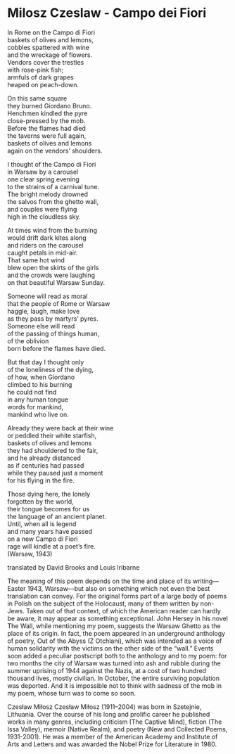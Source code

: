 # Milosz Czeslaw - Campo dei Fiori
In Rome on the Campo di Fiori  
baskets of olives and lemons,  
cobbles spattered with wine  
and the wreckage of flowers.  
Vendors cover the trestles  
with rose-pink fish;  
armfuls of dark grapes  
heaped on peach-down.

On this same square  
they burned Giordano Bruno.  
Henchmen kindled the pyre  
close-pressed by the mob.  
Before the flames had died  
the taverns were full again,  
baskets of olives and lemons  
again on the vendors’ shoulders.

I thought of the Campo di Fiori  
in Warsaw by a carousel  
one clear spring evening  
to the strains of a carnival tune.  
The bright melody drowned  
the salvos from the ghetto wall,  
and couples were flying  
high in the cloudless sky.

At times wind from the burning  
would drift dark kites along  
and riders on the carousel  
caught petals in mid-air.  
That same hot wind  
blew open the skirts of the girls  
and the crowds were laughing  
on that beautiful Warsaw Sunday.

Someone will read as moral  
that the people of Rome or Warsaw  
haggle, laugh, make love  
as they pass by martyrs’ pyres.  
Someone else will read  
of the passing of things human,  
of the oblivion  
born before the flames have died.

But that day I thought only  
of the loneliness of the dying,  
of how, when Giordano  
climbed to his burning  
he could not find  
in any human tongue  
words for mankind,  
mankind who live on.

Already they were back at their wine  
or peddled their white starfish,  
baskets of olives and lemons  
they had shouldered to the fair,  
and he already distanced  
as if centuries had passed  
while they paused just a moment  
for his flying in the fire.

Those dying here, the lonely  
forgotten by the world,  
their tongue becomes for us  
the language of an ancient planet.  
Until, when all is legend  
and many years have passed  
on a new Campo di Fiori  
rage will kindle at a poet’s fire.  
(Warsaw, 1943)

translated by David Brooks and Louis Iribarne

The meaning of this poem depends on the time and place of its writing—Easter 1943, Warsaw—but also on something which not even the best translation can convey. For the original forms part of a large body of poems in Polish on the subject of the Holocaust, many of them written by non-Jews. Taken out of that context, of which the American reader can hardly be aware, it may appear as something exceptional. John Hersey in his novel The Wall, while mentioning my poem, suggests the Warsaw Ghetto as the place of its origin. In fact, the poem appeared in an underground anthology of poetry, Out of the Abyss (Z Otchlani), which was intended as a voice of human solidarity with the victims on the other side of the “wall.” Events soon added a peculiar postscript both to the anthology and to my poem: for two months the city of Warsaw was turned into ash and rubble during the summer uprising of 1944 against the Nazis, at a cost of two hundred thousand lives, mostly civilian. In October, the entire surviving population was deported. And it is impossible not to think with sadness of the mob in my poem, whose turn was to come so soon.

Czesław Miłosz
Czesław Miłosz (1911–2004) was born in Szetejnie, Lithuania. Over the course of his long and prolific career he published works in many genres, including criticism (The Captive Mind), fiction (The Issa Valley), memoir (Native Realm), and poetry (New and Collected Poems, 1931-2001). He was a member of the American Academy and Institute of Arts and Letters and was awarded the Nobel Prize for Literature in 1980.